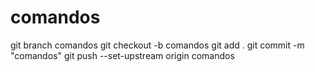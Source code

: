 # comandos

git branch comandos
git checkout -b comandos
git add .
git commit -m "comandos"
git push --set-upstream origin comandos
